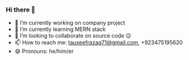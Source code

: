 ### Hi there 👋

- 🔭 I’m currently working on company project
- 🌱 I’m currently learning MERN stack
- 👯 I’m looking to collaborate on source code 😉
- 📫 How to reach me: tauseefrazaq71@gmail.com, +923475195620
- 😄 Pronouns: he/him/er
